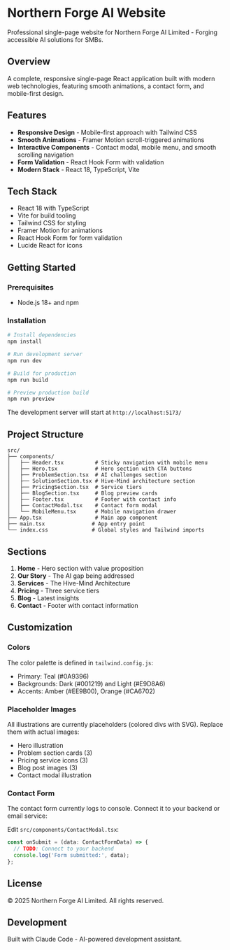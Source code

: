 # Northern Forge AI Website

Professional single-page website for Northern Forge AI Limited - Forging accessible AI solutions for SMBs.

## Overview

A complete, responsive single-page React application built with modern web technologies, featuring smooth animations, a contact form, and mobile-first design.

## Features

- **Responsive Design** - Mobile-first approach with Tailwind CSS
- **Smooth Animations** - Framer Motion scroll-triggered animations
- **Interactive Components** - Contact modal, mobile menu, and smooth scrolling navigation
- **Form Validation** - React Hook Form with validation
- **Modern Stack** - React 18, TypeScript, Vite

## Tech Stack

- React 18 with TypeScript
- Vite for build tooling
- Tailwind CSS for styling
- Framer Motion for animations
- React Hook Form for form validation
- Lucide React for icons

## Getting Started

### Prerequisites

- Node.js 18+ and npm

### Installation

```bash
# Install dependencies
npm install

# Run development server
npm run dev

# Build for production
npm run build

# Preview production build
npm run preview
```

The development server will start at `http://localhost:5173/`

## Project Structure

```
src/
├── components/
│   ├── Header.tsx          # Sticky navigation with mobile menu
│   ├── Hero.tsx            # Hero section with CTA buttons
│   ├── ProblemSection.tsx  # AI challenges section
│   ├── SolutionSection.tsx # Hive-Mind architecture section
│   ├── PricingSection.tsx  # Service tiers
│   ├── BlogSection.tsx     # Blog preview cards
│   ├── Footer.tsx          # Footer with contact info
│   ├── ContactModal.tsx    # Contact form modal
│   └── MobileMenu.tsx      # Mobile navigation drawer
├── App.tsx                 # Main app component
├── main.tsx               # App entry point
└── index.css              # Global styles and Tailwind imports
```

## Sections

1. **Home** - Hero section with value proposition
2. **Our Story** - The AI gap being addressed
3. **Services** - The Hive-Mind Architecture
4. **Pricing** - Three service tiers
5. **Blog** - Latest insights
6. **Contact** - Footer with contact information

## Customization

### Colors

The color palette is defined in `tailwind.config.js`:

- Primary: Teal (#0A9396)
- Backgrounds: Dark (#001219) and Light (#E9D8A6)
- Accents: Amber (#EE9B00), Orange (#CA6702)

### Placeholder Images

All illustrations are currently placeholders (colored divs with SVG). Replace them with actual images:

- Hero illustration
- Problem section cards (3)
- Pricing service icons (3)
- Blog post images (3)
- Contact modal illustration

### Contact Form

The contact form currently logs to console. Connect it to your backend or email service:

Edit `src/components/ContactModal.tsx`:

```typescript
const onSubmit = (data: ContactFormData) => {
  // TODO: Connect to your backend
  console.log('Form submitted:', data);
};
```

## License

© 2025 Northern Forge AI Limited. All rights reserved.

## Development

Built with Claude Code - AI-powered development assistant.
